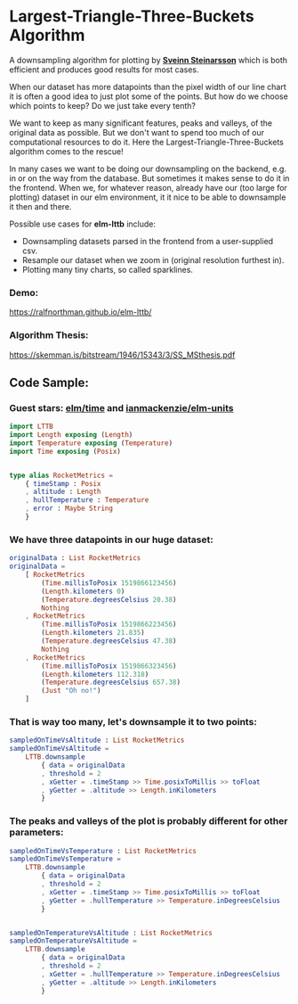 # Largest-Triangle-Three-Buckets Algorithm

A downsampling algorithm for plotting by [**Sveinn Steinarsson**](https://skemman.is/bitstream/1946/15343/3/SS_MSthesis.pdf) which is both efficient and produces good results for most cases.

When our dataset has more datapoints than the pixel width of our line chart it is often a good idea to just plot some of the points. But how do we choose which points to keep? Do we just take every tenth?

We want to keep as many significant features, peaks and valleys, of the original data as possible. But we don't want to spend too much of our computational resources to do it. Here the Largest-Triangle-Three-Buckets algorithm comes to the rescue!

In many cases we want to be doing our downsampling on the backend, e.g. in or on the way from the database. But sometimes it makes sense to do it in the frontend. When we, for whatever reason, already have our (too large for plotting) dataset in our elm environment, it it nice to be able to downsample it then and there.

Possible use cases for **elm-lttb** include:

- Downsampling datasets parsed in the frontend from a user-supplied csv.
- Resample our dataset when we zoom in (original resolution furthest in).
- Plotting many tiny charts, so called sparklines.

### Demo:

https://ralfnorthman.github.io/elm-lttb/

### Algorithm Thesis:

https://skemman.is/bitstream/1946/15343/3/SS_MSthesis.pdf

## Code Sample:

### Guest stars: [elm/time](https://package.elm-lang.org/packages/elm/time/latest/) and [ianmackenzie/elm-units](https://package.elm-lang.org/packages/ianmackenzie/elm-units/latest/)

```elm
import LTTB
import Length exposing (Length)
import Temperature exposing (Temperature)
import Time exposing (Posix)


type alias RocketMetrics =
    { timeStamp : Posix
    , altitude : Length
    , hullTemperature : Temperature
    , error : Maybe String
    }
```
### We have three datapoints in our huge dataset:
```elm
originalData : List RocketMetrics
originalData =
    [ RocketMetrics
        (Time.millisToPosix 1519866123456)
        (Length.kilometers 0)
        (Temperature.degreesCelsius 20.38)
        Nothing
    , RocketMetrics
        (Time.millisToPosix 1519866223456)
        (Length.kilometers 21.835)
        (Temperature.degreesCelsius 47.38)
        Nothing
    , RocketMetrics
        (Time.millisToPosix 1519866323456)
        (Length.kilometers 112.318)
        (Temperature.degreesCelsius 657.38)
        (Just "Oh no!")
    ]
```
### That is way too many, let's downsample it to two points:
```elm
sampledOnTimeVsAltitude : List RocketMetrics
sampledOnTimeVsAltitude =
    LTTB.downsample
        { data = originalData
        , threshold = 2
        , xGetter = .timeStamp >> Time.posixToMillis >> toFloat
        , yGetter = .altitude >> Length.inKilometers
        }
```
### The peaks and valleys of the plot is probably different for other parameters:
```elm
sampledOnTimeVsTemperature : List RocketMetrics
sampledOnTimeVsTemperature =
    LTTB.downsample
        { data = originalData
        , threshold = 2
        , xGetter = .timeStamp >> Time.posixToMillis >> toFloat
        , yGetter = .hullTemperature >> Temperature.inDegreesCelsius
        }


sampledOnTemperatureVsAltitude : List RocketMetrics
sampledOnTemperatureVsAltitude =
    LTTB.downsample
        { data = originalData
        , threshold = 2
        , xGetter = .hullTemperature >> Temperature.inDegreesCelsius
        , yGetter = .altitude >> Length.inKilometers
        }
```
